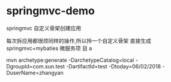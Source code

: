 # springmvc-demo
springmvc 自定义骨架创建应用



每次拆应用都很烦同样的操作,所以拎一个自定义骨架 直接生成springmvc+mybaties 微服务项  目  a



mvn archetype:generate -DarchetypeCatalog=local -DgroupId=com.sun.test -DartifactId=test -Dtoday=06/02/2018 -DuserName=zhangyan



